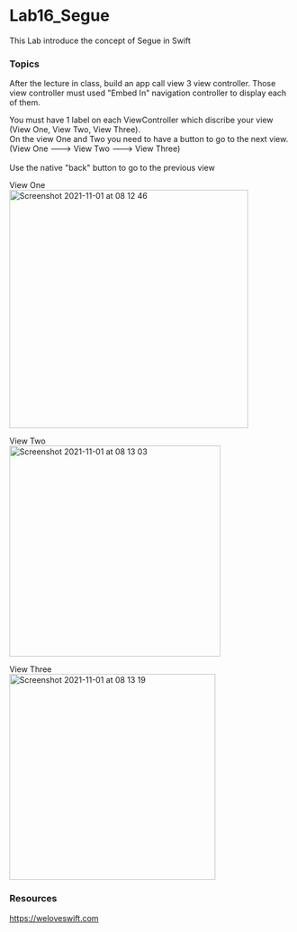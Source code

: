 # Lab16_Segue
This Lab introduce the concept of Segue in Swift

### Topics

After the lecture in class, build an app call view 3 view controller. Those view controller must used "Embed In" navigation controller to display each of them. 

You must have 1 label on each ViewController which discribe your view (View One, View Two, View Three).<br>
On the view One and Two you need to have a button to go to the next view. (View One ---> View Two ---> View Three)<br>
<br>
Use the native "back" button to go to the previous view 

View One <br>
<img width="424" alt="Screenshot 2021-11-01 at 08 12 46" src="https://user-images.githubusercontent.com/6766037/139624658-32462ed4-b7e8-46ba-8fe5-21adfa04bf1c.png">

View Two <br>
<img width="375" alt="Screenshot 2021-11-01 at 08 13 03" src="https://user-images.githubusercontent.com/6766037/139624679-524b7060-2577-4cac-a6aa-5744f1cb9bd5.png">

View Three <br>
<img width="366" alt="Screenshot 2021-11-01 at 08 13 19" src="https://user-images.githubusercontent.com/6766037/139624692-203d6fbf-929e-49d2-a502-03e28945ddbc.png">

### Resources 

https://weloveswift.com
